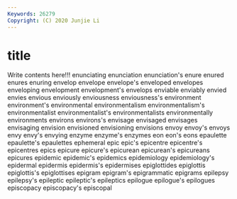 ```yaml
---
Keywords: 26279
Copyright: (C) 2020 Junjie Li
---
```


# title

Write contents here!!!
enunciating 
enunciation 
enunciation's 
enure 
enured 
enures 
enuring
envelop 
envelope 
envelope's 
enveloped 
envelopes 
enveloping 
envelopment 
envelopment's 
envelops 
enviable
enviably 
envied 
envies 
envious 
enviously 
enviousness 
enviousness's 
environment 
environment's 
environmental
environmentalism 
environmentalism's 
environmentalist 
environmentalist's 
environmentalists 
environmentally 
environments 
environs 
environs's 
envisage
envisaged 
envisages 
envisaging 
envision 
envisioned 
envisioning 
envisions 
envoy 
envoy's 
envoys
envy 
envy's 
envying 
enzyme 
enzyme's 
enzymes 
eon 
eon's 
eons 
epaulette
epaulette's 
epaulettes 
ephemeral 
epic 
epic's 
epicentre 
epicentre's 
epicentres 
epics 
epicure
epicure's 
epicurean 
epicurean's 
epicureans 
epicures 
epidemic 
epidemic's 
epidemics 
epidemiology 
epidemiology's
epidermal 
epidermis 
epidermis's 
epidermises 
epiglottides 
epiglottis 
epiglottis's 
epiglottises 
epigram 
epigram's
epigrammatic 
epigrams 
epilepsy 
epilepsy's 
epileptic 
epileptic's 
epileptics 
epilogue 
epilogue's 
epilogues
episcopacy 
episcopacy's 
episcopal 

